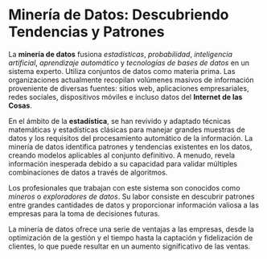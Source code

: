# Minería de Datos: Descubriendo Tendencias y Patrones

La **minería de datos** fusiona *estadísticas*, *probabilidad*, *inteligencia artificial*, *aprendizaje automático* y *tecnologías de bases de datos* en un sistema experto. Utiliza conjuntos de datos como materia prima. Las organizaciones actualmente recopilan volúmenes masivos de información proveniente de diversas fuentes: sitios web, aplicaciones empresariales, redes sociales, dispositivos móviles e incluso datos del **Internet de las Cosas**.

En el ámbito de la **estadística**, se han revivido y adaptado técnicas matemáticas y estadísticas clásicas para manejar grandes muestras de datos y los requisitos del procesamiento automático de la información. La minería de datos identifica patrones y tendencias existentes en los datos, creando modelos aplicables al conjunto definitivo. A menudo, revela información inesperada debido a su capacidad para validar múltiples combinaciones de datos a través de algoritmos.

Los profesionales que trabajan con este sistema son conocidos como *mineros* o *exploradores de datos*. Su labor consiste en descubrir patrones entre grandes cantidades de datos y proporcionar información valiosa a las empresas para la toma de decisiones futuras.

La minería de datos ofrece una serie de ventajas a las empresas, desde la optimización de la gestión y el tiempo hasta la captación y fidelización de clientes, lo que puede resultar en un aumento significativo de las ventas.
